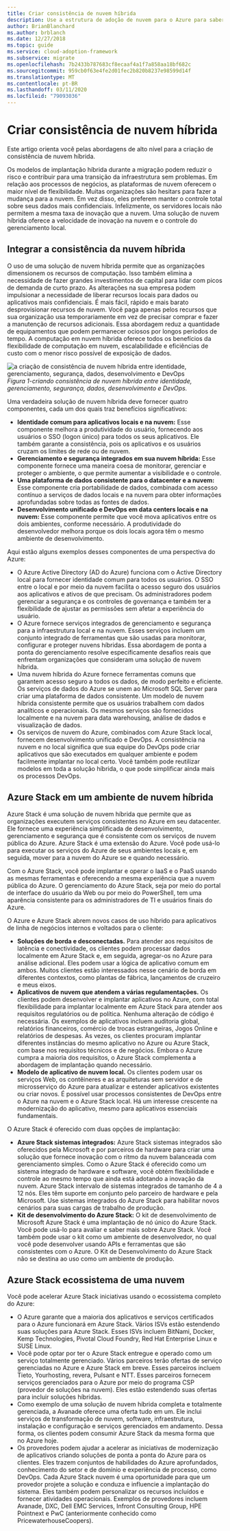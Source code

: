 ```yaml
---
title: Criar consistência de nuvem híbrida
description: Use a estrutura de adoção de nuvem para o Azure para saber como definir a abordagem para criar a consistência de nuvem híbrida.
author: BrianBlanchard
ms.author: brblanch
ms.date: 12/27/2018
ms.topic: guide
ms.service: cloud-adoption-framework
ms.subservice: migrate
ms.openlocfilehash: 7b2433b787683cf8ecaaf4a1f7a858aa18bf682c
ms.sourcegitcommit: 959cb0f63e4fe2d01fec2b820b8237e98599d14f
ms.translationtype: MT
ms.contentlocale: pt-BR
ms.lasthandoff: 03/11/2020
ms.locfileid: "79093036"
---
```

# <a name="create-hybrid-cloud-consistency"></a>Criar consistência de nuvem híbrida

Este artigo orienta você pelas abordagens de alto nível para a criação de consistência de nuvem híbrida.

Os modelos de implantação híbrida durante a migração podem reduzir o risco e contribuir para uma transição da infraestrutura sem problemas. Em relação aos processos de negócios, as plataformas de nuvem oferecem o maior nível de flexibilidade. Muitas organizações são hesitars para fazer a mudança para a nuvem. Em vez disso, eles preferem manter o controle total sobre seus dados mais confidenciais. Infelizmente, os servidores locais não permitem a mesma taxa de inovação que a nuvem. Uma solução de nuvem híbrida oferece a velocidade de inovação na nuvem e o controle do gerenciamento local.

## <a name="integrate-hybrid-cloud-consistency"></a>Integrar a consistência da nuvem híbrida

O uso de uma solução de nuvem híbrida permite que as organizações dimensionem os recursos de computação. Isso também elimina a necessidade de fazer grandes investimentos de capital para lidar com picos de demanda de curto prazo. As alterações na sua empresa podem impulsionar a necessidade de liberar recursos locais para dados ou aplicativos mais confidenciais. É mais fácil, rápido e mais barato desprovisionar recursos de nuvem. Você paga apenas pelos recursos que sua organização usa temporariamente em vez de precisar comprar e fazer a manutenção de recursos adicionais. Essa abordagem reduz a quantidade de equipamentos que podem permanecer ociosos por longos períodos de tempo. A computação em nuvem híbrida oferece todos os benefícios da flexibilidade de computação em nuvem, escalabilidade e eficiências de custo com o menor risco possível de exposição de dados.

![a criação de consistência de nuvem híbrida entre identidade, gerenciamento, segurança, dados, desenvolvimento e DevOps](../../_images/hybrid-consistency.png)
*Figura 1-criando consistência de nuvem híbrida entre identidade, gerenciamento, segurança, dados, desenvolvimento e DevOps.*

Uma verdadeira solução de nuvem híbrida deve fornecer quatro componentes, cada um dos quais traz benefícios significativos:

- **Identidade comum para aplicativos locais e na nuvem:** Esse componente melhora a produtividade do usuário, fornecendo aos usuários o SSO (logon único) para todos os seus aplicativos. Ele também garante a consistência, pois os aplicativos e os usuários cruzam os limites de rede ou de nuvem.
- **Gerenciamento e segurança integrados em sua nuvem híbrida:** Esse componente fornece uma maneira coesa de monitorar, gerenciar e proteger o ambiente, o que permite aumentar a visibilidade e o controle.
- **Uma plataforma de dados consistente para o datacenter e a nuvem:** Esse componente cria portabilidade de dados, combinada com acesso contínuo a serviços de dados locais e na nuvem para obter informações aprofundadas sobre todas as fontes de dados.
- **Desenvolvimento unificado e DevOps em data centers locais e na nuvem:** Esse componente permite que você mova aplicativos entre os dois ambientes, conforme necessário. A produtividade do desenvolvedor melhora porque os dois locais agora têm o mesmo ambiente de desenvolvimento.

Aqui estão alguns exemplos desses componentes de uma perspectiva do Azure:

- O Azure Active Directory (AD do Azure) funciona com o Active Directory local para fornecer identidade comum para todos os usuários. O SSO entre o local e por meio da nuvem facilita o acesso seguro dos usuários aos aplicativos e ativos de que precisam. Os administradores podem gerenciar a segurança e os controles de governança e também ter a flexibilidade de ajustar as permissões sem afetar a experiência do usuário.
- O Azure fornece serviços integrados de gerenciamento e segurança para a infraestrutura local e na nuvem. Esses serviços incluem um conjunto integrado de ferramentas que são usadas para monitorar, configurar e proteger nuvens híbridas. Essa abordagem de ponta a ponta do gerenciamento resolve especificamente desafios reais que enfrentam organizações que consideram uma solução de nuvem híbrida.
- Uma nuvem híbrida do Azure fornece ferramentas comuns que garantem acesso seguro a todos os dados, de modo perfeito e eficiente. Os serviços de dados do Azure se unem ao Microsoft SQL Server para criar uma plataforma de dados consistente. Um modelo de nuvem híbrida consistente permite que os usuários trabalhem com dados analíticos e operacionais. Os mesmos serviços são fornecidos localmente e na nuvem para data warehousing, análise de dados e visualização de dados.
- Os serviços de nuvem do Azure, combinados com Azure Stack local, fornecem desenvolvimento unificado e DevOps. A consistência na nuvem e no local significa que sua equipe do DevOps pode criar aplicativos que são executados em qualquer ambiente e podem facilmente implantar no local certo. Você também pode reutilizar modelos em toda a solução híbrida, o que pode simplificar ainda mais os processos DevOps.

## <a name="azure-stack-in-a-hybrid-cloud-environment"></a>Azure Stack em um ambiente de nuvem híbrida

Azure Stack é uma solução de nuvem híbrida que permite que as organizações executem serviços consistentes no Azure em seu datacenter. Ele fornece uma experiência simplificada de desenvolvimento, gerenciamento e segurança que é consistente com os serviços de nuvem pública do Azure. Azure Stack é uma extensão do Azure. Você pode usá-lo para executar os serviços do Azure de seus ambientes locais e, em seguida, mover para a nuvem do Azure se e quando necessário.

Com o Azure Stack, você pode implantar e operar o IaaS e o PaaS usando as mesmas ferramentas e oferecendo a mesma experiência que a nuvem pública do Azure. O gerenciamento do Azure Stack, seja por meio do portal de interface do usuário da Web ou por meio do PowerShell, tem uma aparência consistente para os administradores de TI e usuários finais do Azure.

O Azure e Azure Stack abrem novos casos de uso híbrido para aplicativos de linha de negócios internos e voltados para o cliente:

- **Soluções de borda e desconectadas.** Para atender aos requisitos de latência e conectividade, os clientes podem processar dados localmente em Azure Stack e, em seguida, agregar-os no Azure para análise adicional. Eles podem usar a lógica de aplicativo comum em ambos. Muitos clientes estão interessados nesse cenário de borda em diferentes contextos, como plantas de fábrica, lançamentos de cruzeiro e meus eixos.
- **Aplicativos de nuvem que atendem a várias regulamentações.** Os clientes podem desenvolver e implantar aplicativos no Azure, com total flexibilidade para implantar localmente em Azure Stack para atender aos requisitos regulatórios ou de política. Nenhuma alteração de código é necessária. Os exemplos de aplicativos incluem auditoria global, relatórios financeiros, comércio de trocas estrangeiras, Jogos Online e relatórios de despesas. Às vezes, os clientes procuram implantar diferentes instâncias do mesmo aplicativo no Azure ou Azure Stack, com base nos requisitos técnicos e de negócios. Embora o Azure cumpra a maioria dos requisitos, o Azure Stack complementa a abordagem de implantação quando necessário.
- **Modelo de aplicativo de nuvem local.** Os clientes podem usar os serviços Web, os contêineres e as arquiteturas sem servidor e de microsserviço do Azure para atualizar e estender aplicativos existentes ou criar novos. É possível usar processos consistentes de DevOps entre o Azure na nuvem e o Azure Stack local. Há um interesse crescente na modernização do aplicativo, mesmo para aplicativos essenciais fundamentais.

O Azure Stack é oferecido com duas opções de implantação:

- **Azure Stack sistemas integrados:** Azure Stack sistemas integrados são oferecidos pela Microsoft e por parceiros de hardware para criar uma solução que fornece inovação com o ritmo da nuvem balanceada com gerenciamento simples. Como o Azure Stack é oferecido como um sistema integrado de hardware e software, você obtém flexibilidade e controle ao mesmo tempo que ainda está adotando a inovação da nuvem. Azure Stack intervalo de sistemas integrados de tamanho de 4 a 12 nós. Eles têm suporte em conjunto pelo parceiro de hardware e pela Microsoft. Use sistemas integrados do Azure Stack para habilitar novos cenários para suas cargas de trabalho de produção.
- **Kit de desenvolvimento do Azure Stack:** O kit de desenvolvimento de Microsoft Azure Stack é uma implantação de nó único do Azure Stack. Você pode usá-lo para avaliar e saber mais sobre Azure Stack. Você também pode usar o kit como um ambiente de desenvolvedor, no qual você pode desenvolver usando APIs e ferramentas que são consistentes com o Azure. O Kit de Desenvolvimento do Azure Stack não se destina ao uso como um ambiente de produção.

## <a name="azure-stack-one-cloud-ecosystem"></a>Azure Stack ecossistema de uma nuvem

Você pode acelerar Azure Stack iniciativas usando o ecossistema completo do Azure:

- O Azure garante que a maioria dos aplicativos e serviços certificados para o Azure funcionará em Azure Stack. Vários ISVs estão estendendo suas soluções para Azure Stack. Esses ISVs incluem BitNami, Docker, Kemp Technologies, Pivotal Cloud Foundry, Red Hat Enterprise Linux e SUSE Linux.
- Você pode optar por ter o Azure Stack entregue e operado como um serviço totalmente gerenciado. Vários parceiros terão ofertas de serviço gerenciadas no Azure e Azure Stack em breve. Esses parceiros incluem Tieto, Yourhosting, revera, Pulsant e NTT. Esses parceiros fornecem serviços gerenciados para o Azure por meio do programa CSP (provedor de soluções na nuvem). Eles estão estendendo suas ofertas para incluir soluções híbridas.
- Como exemplo de uma solução de nuvem híbrida completa e totalmente gerenciada, a Avanade oferece uma oferta tudo em um. Ele inclui serviços de transformação de nuvem, software, infraestrutura, instalação e configuração e serviços gerenciados em andamento. Dessa forma, os clientes podem consumir Azure Stack da mesma forma que no Azure hoje.
- Os provedores podem ajudar a acelerar as iniciativas de modernização de aplicativos criando soluções de ponta a ponta do Azure para os clientes. Eles trazem conjuntos de habilidades do Azure aprofundados, conhecimento do setor e de domínio e experiência de processo, como DevOps. Cada Azure Stack nuvem é uma oportunidade para que um provedor projete a solução e conduza e influencie a implantação do sistema. Eles também podem personalizar os recursos incluídos e fornecer atividades operacionais. Exemplos de provedores incluem Avanade, DXC, Dell EMC Services, Infront Consulting Group, HPE Pointnext e PwC (anteriormente conhecido como PricewaterhouseCoopers).
